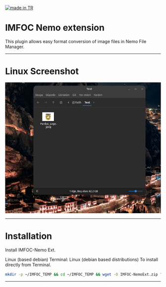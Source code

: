 <a href="#">
    <img src="https://raw.githubusercontent.com/pedromxavier/flag-badges/main/badges/TR.svg" alt="made in TR">
</a>

# IMFOC Nemo extension
This plugin allows easy format conversion of image files in Nemo File Manager.

----------------------

# Linux Screenshot
![Linux(pardus)](IMFOC-NemoExt/linux_imfocnemo.gif)  

----------------------------------

# Installation
Install IMFOC-Nemo Ext.

Linux (based debian) Terminal: Linux (debian based distributions) To install directly from Terminal.
```bash
mkdir -p ~/IMFOC_TEMP && cd ~/IMFOC_TEMP && wget -O IMFOC-NemoExt.zip "https://github.com/cektor/IMFOC/releases/download/1.0.2/IMFOC-NemoExt.zip" && unzip -o IMFOC-NemoExt.zip && cd IMFOC-NemoExt && sudo chmod +x install.sh && bash install.sh && cd ~ && rm -rf ~/IMFOC_TEMP

```

----------------------------------
